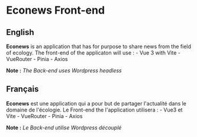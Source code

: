 # Econews Front-end

## English

**Econews** is an application that has for purpose to share news from the field of ecology.
The front-end of the applicaton will use :
    - Vue 3 with Vite
    - VueRouter
    - Pinia
    - Axios

**Note :** *The Back-end uses Wordpress headless*

## Français

**Econews** est une application qui a pour but de partager l'actualité dans le domaine de l'écologie.
Le Front-end the l'application utilisera :
    - Vue3 et Vite
    - VueRouter
    - Pinia
    - Axios

**Note :** *Le Back-end utilise Wordpress découplé*